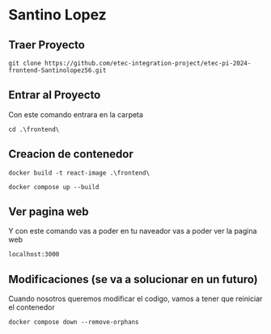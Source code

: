 # Santino Lopez

## Traer Proyecto
```
git clone https://github.com/etec-integration-project/etec-pi-2024-frontend-Santinolopez56.git
```


## Entrar al Proyecto
Con este comando entrara en la carpeta
```
cd .\frontend\
```

## Creacion de contenedor
```
docker build -t react-image .\frontend\ 

docker compose up --build
```

## Ver pagina web
Y con este comando vas a poder en tu naveador vas a poder ver la pagina web
```
localhost:3000
```

## Modificaciones (se va a solucionar en un futuro)
Cuando nosotros queremos modificar el codigo, vamos a tener que reiniciar el contenedor
```
docker compose down --remove-orphans
```